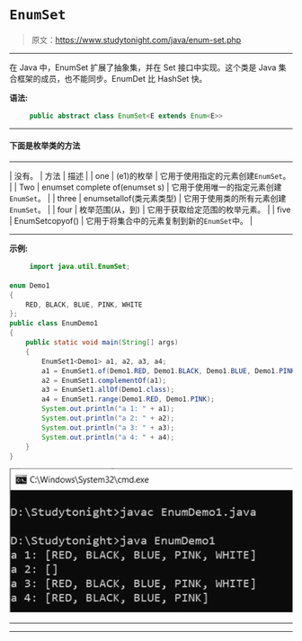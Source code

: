# `EnumSet`

> 原文：<https://www.studytonight.com/java/enum-set.php>

* * *

在 Java 中，EnumSet 扩展了抽象集，并在 Set 接口中实现。这个类是 Java 集合框架的成员，也不能同步。EnumDet 比 HashSet 快。

**语法:**

```java
	 public abstract class EnumSet<E extends Enum<E>> 

```

* * *

#### **下面是枚举类**的方法

* * *

| 没有。 | 方法 | 描述 |
| one | (e1)的枚举 | 它用于使用指定的元素创建`EnumSet`。 |
| Two | enumset complete of(enumset s) | 它用于使用唯一的指定元素创建`EnumSet`。 |
| three | enumsetallof(类元素类型) | 它用于使用类的所有元素创建`EnumSet`。 |
| four | 枚举范围(从，到) | 它用于获取给定范围的枚举元素。 |
| five | EnumSetcopyof() | 它用于将集合中的元素复制到新的`EnumSet`中。 |

* * *

**示例:**

```java
	 import java.util.EnumSet; 

enum Demo1
{ 
    RED, BLACK, BLUE, PINK, WHITE
}; 
public class EnumDemo1
{ 
    public static void main(String[] args)  
    { 
        EnumSet1<Demo1> a1, a2, a3, a4; 
        a1 = EnumSet1.of(Demo1.RED, Demo1.BLACK, Demo1.BLUE, Demo1.PINK, Demo1.WHITE); 
        a2 = EnumSet1.complementOf(a1); 
        a3 = EnumSet1.allOf(Demo1.class); 
        a4 = EnumSet1.range(Demo1.RED, Demo1.PINK); 
		System.out.println("a 1: " + a1); 
		System.out.println("a 2: " + a2); 
		System.out.println("a 3: " + a3); 
		System.out.println("a 4: " + a4); 
    } 
} 

```

![enum-set](img/187fe034c4305680bd0c343d42dc00b6.png)

* * *

* * *